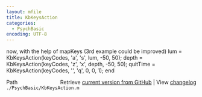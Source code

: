 ```yaml
---
layout: mfile
title: KbKeysAction
categories:
  - PsychBasic
encoding: UTF-8
---
```


 now, with the help of mapKeys (3rd example could be improved)
lum = KbKeysAction(keyCodes, 'a', 's', lum, -50, 50);
depth = KbKeysAction(keyCodes, 'z', 'x', depth, -50, 50);
quitTime = KbKeysAction(keyCodes, '', 'q', 0, 0, 1);
end


<div class="code_header" style="text-align:right;">
  <span style="float:left;">Path&nbsp;&nbsp;</span> <span class="counter">Retrieve <a href=
  "https://raw.github.com/Psychtoolbox-3/Psychtoolbox-3/beta/./PsychBasic/KbKeysAction.m">current version from GitHub</a> | View <a href=
  "https://github.com/Psychtoolbox-3/Psychtoolbox-3/commits/beta/./PsychBasic/KbKeysAction.m">changelog</a></span>
</div>
<div class="code">
  <code>./PsychBasic/KbKeysAction.m</code>
</div>
